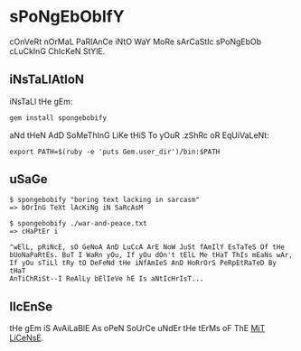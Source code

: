 # sPoNgEbObIfY

cOnVeRt nOrMaL PaRlAnCe iNtO WaY MoRe sArCaStIc sPoNgEbOb cLuCkInG ChIcKeN StYlE.

## iNsTaLlAtIoN


iNsTaLl tHe gEm:

```ruby
gem install spongebobify
```

aNd tHeN AdD SoMeThInG LiKe tHiS To yOuR .zShRc oR EqUiVaLeNt:

```
export PATH=$(ruby -e 'puts Gem.user_dir')/bin:$PATH
```

## uSaGe

```
$ spongebobify "boring text lacking in sarcasm"
=> bOrInG TeXt lAcKiNg iN SaRcAsM
```

```
$ spongebobify ./war-and-peace.txt
=> cHaPtEr i

"wElL, pRiNcE, sO GeNoA AnD LuCcA ArE NoW JuSt fAmIlY EsTaTeS Of tHe
bUoNaPaRtEs. BuT I WaRn yOu, If yOu dOn't tElL Me tHaT ThIs mEaNs wAr,
If yOu sTiLl tRy tO DeFeNd tHe iNfAmIeS AnD HoRrOrS PeRpEtRaTeD By tHaT
AnTiChRiSt--I ReAlLy bElIeVe hE Is aNtIcHrIsT...
```

## lIcEnSe

tHe gEm iS AvAiLaBlE As oPeN SoUrCe uNdEr tHe tErMs oF ThE [MiT LiCeNsE](https://opensource.org/licenses/MIT).
